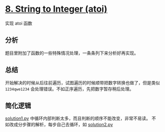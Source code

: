 # [8. String to Integer (atoi)](https://leetcode.com/problems/string-to-integer-atoi/)

实现 atoi 函数

## 分析

题目里附加了函数的一些特殊情况处理，一条条列下来分析好再实现。

## 总结

开始解决的时候从后往前遍历，试图遍历的时候顺带把数字转换也做了，但是类似 `  1234qwe1234` 会处理错误。不如正序遍历，先把数字暂存稍后处理。

## 简化逻辑

[solution1.py](solution1.py) 中循环内部判断太多，而且判断的顺序不能改变，非常不易读。
不如改成分步骤的解析，每步自己去循环，如 [solution2.py](solution2.py)
